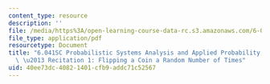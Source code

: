 ```yaml
---
content_type: resource
description: ''
file: /media/https%3A/open-learning-course-data-rc.s3.amazonaws.com/6-041sc-probabilistic-systems-analysis-and-applied-probability-fall-2013/40ee73dc40821401cfb9addc71c52567_MIT6_041SCF13_No_16_Ch1_FlipCoinRandomNumber_300k.pdf
file_type: application/pdf
resourcetype: Document
title: "6.041SC Probabilistic Systems Analysis and Applied Probability, Fall 2013Transcript\
  \ \u2013 Recitation 1: Flipping a Coin a Random Number of Times"
uid: 40ee73dc-4082-1401-cfb9-addc71c52567
---
```

